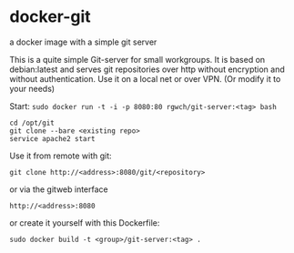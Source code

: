 # docker-git
a docker image with a simple git server

This is a quite simple Git-server for small workgroups. It is based on debian:latest and serves git repositories over http without encryption and without authentication.
Use it on a local net or over VPN. (Or modify it to your needs)

Start: `sudo docker run -t -i -p 8080:80 rgwch/git-server:<tag> bash`

    cd /opt/git
    git clone --bare <existing repo>
    service apache2 start

Use it from remote with git:

    git clone http://<address>:8080/git/<repository>

or via the gitweb interface

    http://<address>:8080


or create it yourself with this Dockerfile:

    sudo docker build -t <group>/git-server:<tag> .
    
